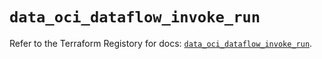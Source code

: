 # `data_oci_dataflow_invoke_run`

Refer to the Terraform Registory for docs: [`data_oci_dataflow_invoke_run`](https://registry.terraform.io/providers/oracle/oci/6.18.0/docs/data-sources/dataflow_invoke_run).

